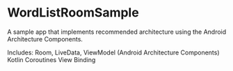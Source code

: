 # WordListRoomSample
A sample app that implements recommended architecture using the Android Architecture Components.

Includes: 
Room, LiveData, ViewModel (Android Architecture Components)
Kotlin Coroutines
View Binding

